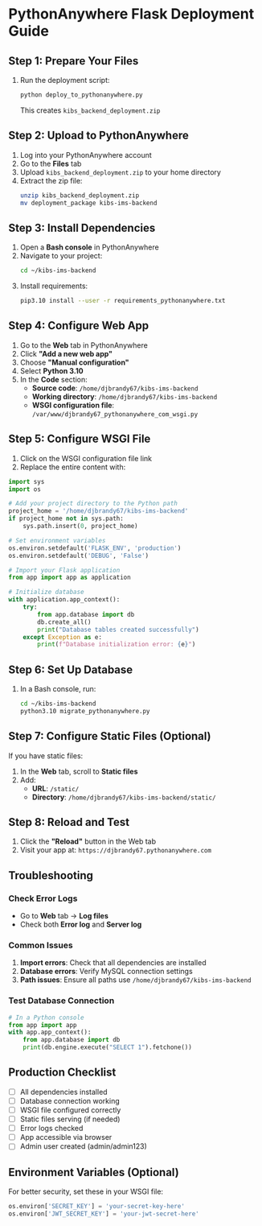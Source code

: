 # PythonAnywhere Flask Deployment Guide

## Step 1: Prepare Your Files

1. Run the deployment script:
   ```bash
   python deploy_to_pythonanywhere.py
   ```
   This creates `kibs_backend_deployment.zip`

## Step 2: Upload to PythonAnywhere

1. Log into your PythonAnywhere account
2. Go to the **Files** tab
3. Upload `kibs_backend_deployment.zip` to your home directory
4. Extract the zip file:
   ```bash
   unzip kibs_backend_deployment.zip
   mv deployment_package kibs-ims-backend
   ```

## Step 3: Install Dependencies

1. Open a **Bash console** in PythonAnywhere
2. Navigate to your project:
   ```bash
   cd ~/kibs-ims-backend
   ```
3. Install requirements:
   ```bash
   pip3.10 install --user -r requirements_pythonanywhere.txt
   ```

## Step 4: Configure Web App

1. Go to the **Web** tab in PythonAnywhere
2. Click **"Add a new web app"**
3. Choose **"Manual configuration"**
4. Select **Python 3.10**
5. In the **Code** section:
   - **Source code**: `/home/djbrandy67/kibs-ims-backend`
   - **Working directory**: `/home/djbrandy67/kibs-ims-backend`
   - **WSGI configuration file**: `/var/www/djbrandy67_pythonanywhere_com_wsgi.py`

## Step 5: Configure WSGI File

1. Click on the WSGI configuration file link
2. Replace the entire content with:

```python
import sys
import os

# Add your project directory to the Python path
project_home = '/home/djbrandy67/kibs-ims-backend'
if project_home not in sys.path:
    sys.path.insert(0, project_home)

# Set environment variables
os.environ.setdefault('FLASK_ENV', 'production')
os.environ.setdefault('DEBUG', 'False')

# Import your Flask application
from app import app as application

# Initialize database
with application.app_context():
    try:
        from app.database import db
        db.create_all()
        print("Database tables created successfully")
    except Exception as e:
        print(f"Database initialization error: {e}")
```

## Step 6: Set Up Database

1. In a Bash console, run:
   ```bash
   cd ~/kibs-ims-backend
   python3.10 migrate_pythonanywhere.py
   ```

## Step 7: Configure Static Files (Optional)

If you have static files:
1. In the **Web** tab, scroll to **Static files**
2. Add:
   - **URL**: `/static/`
   - **Directory**: `/home/djbrandy67/kibs-ims-backend/static/`

## Step 8: Reload and Test

1. Click the **"Reload"** button in the Web tab
2. Visit your app at: `https://djbrandy67.pythonanywhere.com`

## Troubleshooting

### Check Error Logs
- Go to **Web** tab → **Log files**
- Check both **Error log** and **Server log**

### Common Issues
1. **Import errors**: Check that all dependencies are installed
2. **Database errors**: Verify MySQL connection settings
3. **Path issues**: Ensure all paths use `/home/djbrandy67/kibs-ims-backend`

### Test Database Connection
```python
# In a Python console
from app import app
with app.app_context():
    from app.database import db
    print(db.engine.execute("SELECT 1").fetchone())
```

## Production Checklist

- [ ] All dependencies installed
- [ ] Database connection working
- [ ] WSGI file configured correctly
- [ ] Static files serving (if needed)
- [ ] Error logs checked
- [ ] App accessible via browser
- [ ] Admin user created (admin/admin123)

## Environment Variables (Optional)

For better security, set these in your WSGI file:
```python
os.environ['SECRET_KEY'] = 'your-secret-key-here'
os.environ['JWT_SECRET_KEY'] = 'your-jwt-secret-here'
```